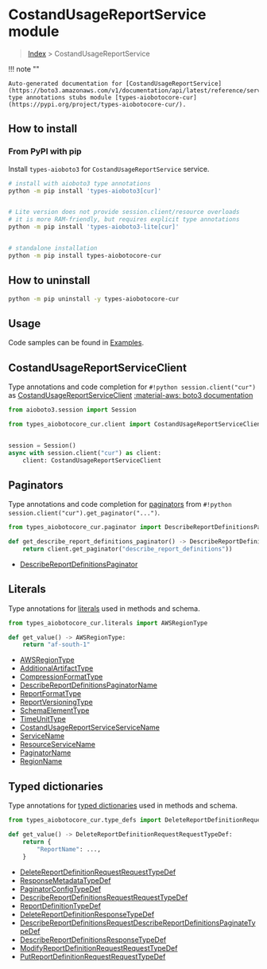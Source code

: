 # CostandUsageReportService module

> [Index](../README.md) > CostandUsageReportService


!!! note ""

    Auto-generated documentation for [CostandUsageReportService](https://boto3.amazonaws.com/v1/documentation/api/latest/reference/services/cur.html#CostandUsageReportService)
    type annotations stubs module [types-aiobotocore-cur](https://pypi.org/project/types-aiobotocore-cur/).

## How to install



### From PyPI with pip

Install `types-aioboto3` for `CostandUsageReportService` service.

```bash
# install with aioboto3 type annotations
python -m pip install 'types-aioboto3[cur]'


# Lite version does not provide session.client/resource overloads
# it is more RAM-friendly, but requires explicit type annotations
python -m pip install 'types-aioboto3-lite[cur]'


# standalone installation
python -m pip install types-aiobotocore-cur
```



## How to uninstall

```bash
python -m pip uninstall -y types-aiobotocore-cur
```

## Usage

Code samples can be found in [Examples](./usage.md).

## CostandUsageReportServiceClient

Type annotations and code completion for  `#!python session.client("cur")` as [CostandUsageReportServiceClient](./client.md)
[:material-aws: boto3 documentation](https://boto3.amazonaws.com/v1/documentation/api/latest/reference/services/cur.html#CostandUsageReportService.Client)

```python title="Usage example"
from aioboto3.session import Session

from types_aiobotocore_cur.client import CostandUsageReportServiceClient


session = Session()
async with session.client("cur") as client:
    client: CostandUsageReportServiceClient
```


## Paginators

Type annotations and code completion for
[paginators](./paginators.md)
from `#!python session.client("cur").get_paginator("...")`.

```python title="Usage example"
from types_aiobotocore_cur.paginator import DescribeReportDefinitionsPaginator

def get_describe_report_definitions_paginator() -> DescribeReportDefinitionsPaginator:
    return client.get_paginator("describe_report_definitions"))
```

- [DescribeReportDefinitionsPaginator](./paginators.md#describereportdefinitionspaginator)








## Literals

Type annotations for [literals](./literals.md) used in methods and schema.

```python title="Usage example"
from types_aiobotocore_cur.literals import AWSRegionType

def get_value() -> AWSRegionType:
    return "af-south-1"
```

- [AWSRegionType](./literals.md#awsregiontype)
- [AdditionalArtifactType](./literals.md#additionalartifacttype)
- [CompressionFormatType](./literals.md#compressionformattype)
- [DescribeReportDefinitionsPaginatorName](./literals.md#describereportdefinitionspaginatorname)
- [ReportFormatType](./literals.md#reportformattype)
- [ReportVersioningType](./literals.md#reportversioningtype)
- [SchemaElementType](./literals.md#schemaelementtype)
- [TimeUnitType](./literals.md#timeunittype)
- [CostandUsageReportServiceServiceName](./literals.md#costandusagereportserviceservicename)
- [ServiceName](./literals.md#servicename)
- [ResourceServiceName](./literals.md#resourceservicename)
- [PaginatorName](./literals.md#paginatorname)
- [RegionName](./literals.md#regionname)




## Typed dictionaries

Type annotations for [typed dictionaries](./type_defs.md) used in methods and schema.

```python title="Usage example"
from types_aiobotocore_cur.type_defs import DeleteReportDefinitionRequestRequestTypeDef

def get_value() -> DeleteReportDefinitionRequestRequestTypeDef:
    return {
        "ReportName": ...,
    }
```

- [DeleteReportDefinitionRequestRequestTypeDef](./type_defs.md#deletereportdefinitionrequestrequesttypedef)
- [ResponseMetadataTypeDef](./type_defs.md#responsemetadatatypedef)
- [PaginatorConfigTypeDef](./type_defs.md#paginatorconfigtypedef)
- [DescribeReportDefinitionsRequestRequestTypeDef](./type_defs.md#describereportdefinitionsrequestrequesttypedef)
- [ReportDefinitionTypeDef](./type_defs.md#reportdefinitiontypedef)
- [DeleteReportDefinitionResponseTypeDef](./type_defs.md#deletereportdefinitionresponsetypedef)
- [DescribeReportDefinitionsRequestDescribeReportDefinitionsPaginateTypeDef](./type_defs.md#describereportdefinitionsrequestdescribereportdefinitionspaginatetypedef)
- [DescribeReportDefinitionsResponseTypeDef](./type_defs.md#describereportdefinitionsresponsetypedef)
- [ModifyReportDefinitionRequestRequestTypeDef](./type_defs.md#modifyreportdefinitionrequestrequesttypedef)
- [PutReportDefinitionRequestRequestTypeDef](./type_defs.md#putreportdefinitionrequestrequesttypedef)

